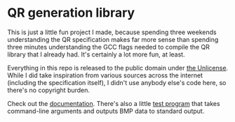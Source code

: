 # QR generation library

This is just a little fun project I made, because spending three weekends understanding the QR specification makes far
more sense than spending three minutes understanding the GCC flags needed to compile the QR library that I already
had. It's certainly a lot more fun, at least.

Everything in this repo is released to the public domain under [the Unlicense](LICENSE). While I did take inspiration
from various sources across the internet (including the specification itself), I didn't use anybody else's code here,
so there's no copyright burden.

Check out the [documentation](extra/docs.md). There's also a little [test program](extra/qrtest.c) that takes
command-line arguments and outputs BMP data to standard output.
